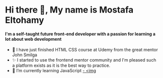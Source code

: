 <h1>Hi there 👋,  My name is Mostafa Eltohamy</h1>
<h4>I'm a self-taught future front-end developer with a passion for learning a lot about web development </h4>

     
- 🔭 I have just finished HTML CSS course at Udemy from the great mentor John Smilga 
- ✨ I started to use the frontend mentor community and I'm pleased such a platform exists as it is the best way to practice.
- 🌱 I’m currently learning JavaScript 
[- <img](https://2hamy.netlify.app/images/F.PNG)
